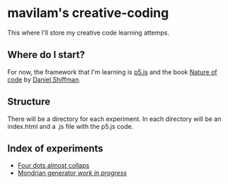 # mavilam's creative-coding
This where I'll store my creative code learning attemps.

## Where do I start?
For now, the framework that I'm learning is [p5.js](https://p5js.org/) and the book [Nature of code](https://natureofcode.com) by [Daniel Shiffman](https://thecodingtrain.com/).

## Structure
There will be a directory for each experiment. In each directory will be an index.html and a .js file with the p5.js code.

## Index of experiments

* [Four dots almost collaps](/fourCirclesGoingToCenter/index.html)
* [Mondrian generator _work in progress_](/mondrianGenerator/index.html)
